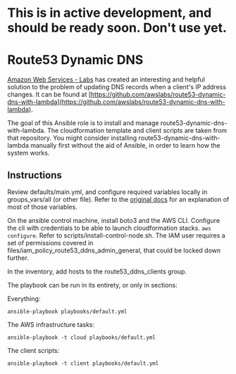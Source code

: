 
# This is in active development, and should be ready soon. Don't use yet. 

# Route53 Dynamic DNS

[Amazon Web Services - Labs](https://github.com/awslabs) has created an interesting and helpful solution to the problem of updating DNS records when a client's IP address changes. It can be found at [https://github.com/awslabs/route53-dynamic-dns-with-lambda](https://github.com/awslabs/route53-dynamic-dns-with-lambda). 

The goal of this Ansible role is to install and manage route53-dynamic-dns-with-lambda. The cloudformation template and client scripts are taken from that repository. You might consider installing route53-dynamic-dns-with-lambda manually first without the aid of Ansible, in order to learn how the system works.

## Instructions

Review defaults/main.yml, and configure required variables locally in groups_vars/all (or other file). Refer to the [original docs](https://github.com/awslabs/route53-dynamic-dns-with-lambda) for an explanation of most of those variables.

On the ansible control machine, install boto3 and the AWS CLI. Configure the cli with credentials to be able to launch cloudformation stacks. `aws configure`. Refer to scripts/install-control-node.sh. The IAM user requires a set of permissions covered in files/iam_policy_route53_ddns_admin_general, that could be locked down further.

In the inventory, add hosts to the route53_ddns_clients group.

The playbook can be run in its entirety, or only in sections:

Everything:  
```
ansible-playbook playbooks/default.yml
```

The AWS infrastructure tasks:  
```
ansible-playbook -t cloud playbooks/default.yml
```

The client scripts:  
```
ansible-playbook -t client playbooks/default.yml
```




